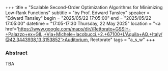 +++
title = "Scalable Second-Order Optimization Algorithms for Minimizing Low-Rank Functions"
subtitle = "by Prof. Edward Tansley"
speaker = "Edward Tansley"
begin = "2025/05/22  17:05:00"
end = "2025/05/22  17:05:00"
datetime = "17:05-17:30 Thursday, 22 May 2025"
location = "<a href='https://www.google.com/maps/dir//Rettorato+GSSI+-+Palazzo+ex+GIL,+Via+Michele+Iacobucci,+2,+67100+L'Aquila+AQ,+Italy/@42.3443938,13.3153852'>Auditorium, Rectorate</a>"
tags = "a_s_w"
+++

### Abstract
TBA
